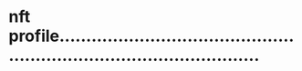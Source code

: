 # nft profile...........................................................................................

